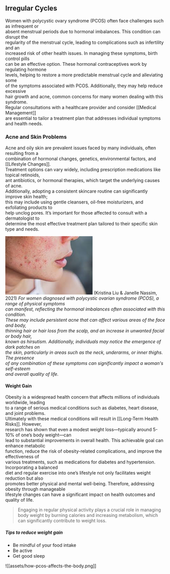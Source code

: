 ## Irregular Cycles

Women with polycystic ovary syndrome (PCOS) often face challenges such as infrequent or  
absent menstrual periods due to hormonal imbalances. This condition can disrupt the  
regularity of the menstrual cycle, leading to complications such as infertility and an  
increased risk of other health issues. In managing these symptoms, birth control pills  
can be an effective option. These hormonal contraceptives work by regulating hormone  
levels, helping to restore a more predictable menstrual cycle and alleviating some  
of the symptoms associated with PCOS. Additionally, they may help reduce excessive  
hair growth and acne, common concerns for many women dealing with this syndrome.  
Regular consultations with a healthcare provider and consider [[Medical Management]]  
are essential to tailor a treatment plan that addresses individual symptoms and health needs.

### Acne and Skin Problems

Acne and oily skin are prevalent issues faced by many individuals, often resulting from a  
combination of hormonal changes, genetics, environmental factors, and [[Lifestyle Changes]].  
Treatment options can vary widely, including prescription medications like topical retinoids,  
ant antibiotics, or hormonal therapies, which target the underlying causes of acne.  
Additionally, adopting a consistent skincare routine can significantly improve skin health;  
this may include using gentle cleansers, oil-free moisturizers, and exfoliating products to  
help unclog pores. It’s important for those affected to consult with a dermatologist to  
determine the most effective treatment plan tailored to their specific skin type and needs.

![PCOS Acne](image-2.png) 
(Kristina Liu & Janelle Nassim, 2021)
*For women diagnosed with polycystic ovarian syndrome (PCOS), a range of physical symptoms  
can manifest, reflecting the hormonal imbalances often associated with this condition.  
These may include persistent acne that can affect various areas of the face and body,  
thinning hair or hair loss from the scalp, and an increase in unwanted facial or body hair,  
known as hirsutism. Additionally, individuals may notice the emergence of dark patches on  
the skin, particularly in areas such as the neck, underarms, or inner thighs. The presence  
of any combination of these symptoms can significantly impact a woman's self-esteem  
and overall quality of life.*

####  Weight Gain

Obesity is a widespread health concern that affects millions of individuals worldwide, leading  
to a range of serious medical conditions such as diabetes, heart disease, and joint problems.  
Ultimately with these medical conditions will result in [[Long-Term Health Risks]]. However,  
research has shown that even a modest weight loss—typically around 5-10% of one’s body weight—can  
lead to substantial improvements in overall health. This achievable goal can enhance metabolic  
function, reduce the risk of obesity-related complications, and improve the effectiveness of  
various treatments, such as medications for diabetes and hypertension. Incorporating a balanced  
diet and regular exercise into one’s lifestyle not only facilitates weight reduction but also  
promotes better physical and mental well-being. Therefore, addressing obesity through manageable  
lifestyle changes can have a significant impact on health outcomes and quality of life.


> Engaging in regular physical activity plays a crucial role in managing body weight by 
burning calories and increasing metabolism, which can significantly contribute to weight loss.


##### Tips to reduce weight gain
- Be mindful of your food intake
- Be active
- Get good sleep


![[assets/how-pcos-affects-the-body.png]]